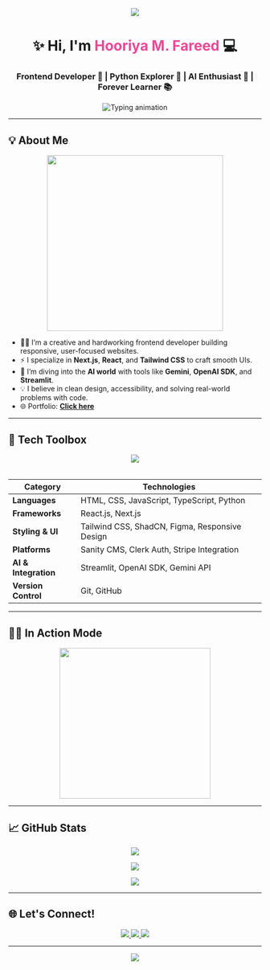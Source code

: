 <!-- 🌟 Hero Banner -->
<p align="center">
  <img src="https://capsule-render.vercel.app/api?type=waving&color=F472B6&height=200&section=header&text=Welcome%20to%20My%20Creative%20World&fontSize=40&fontAlign=50&fontColor=ffffff" />
</p>

<!-- 💁‍♀️ Name and Animated Subtitle -->
<h1 align="center">✨ Hi, I'm <span style="color:#ec4899;">Hooriya M. Fareed</span> 💻</h1>
<h3 align="center">Frontend Developer 💖 | Python Explorer 🐍 | AI Enthusiast 🤖 | Forever Learner 📚</h3>

<!-- ⌨️ Typing Animation -->
<p align="center">
  <img src="https://readme-typing-svg.demolab.com?font=Fira+Code&size=22&pause=1000&center=true&vCenter=true&width=600&lines=Designing+Smooth+Web+Experiences;Bringing+Ideas+to+Life+with+Next.js+and+AI;Writing+Clean+and+Creative+Code" alt="Typing animation" />
</p>

---

## 💡 About Me

<div align="center">
  <img src="https://cdn.dribbble.com/users/1162077/screenshots/3848914/media/320984a1c0f089b2735a7c6e1638c5b1.gif" width="350"/>
</div>

- 👩‍💻 I’m a creative and hardworking frontend developer building responsive, user-focused websites.
- ⚡ I specialize in **Next.js**, **React**, and **Tailwind CSS** to craft smooth UIs.
- 🤖 I’m diving into the **AI world** with tools like **Gemini**, **OpenAI SDK**, and **Streamlit**.
- 💡 I believe in clean design, accessibility, and solving real-world problems with code.
- 🌐 Portfolio: [**Click here**](https://portfolio-by-hooriya-muhammad-fareed.netlify.app/)

---

## 🧰 Tech Toolbox

<div align="center">
  <img src="https://skillicons.dev/icons?i=html,css,js,ts,react,nextjs,tailwind,python,figma,git,github,vscode,vercel" />
</div>

<br/>

| **Category**       | **Technologies**                                                                 |
|--------------------|----------------------------------------------------------------------------------|
| **Languages**       | HTML, CSS, JavaScript, TypeScript, Python                                        |
| **Frameworks**      | React.js, Next.js                                                               |
| **Styling & UI**    | Tailwind CSS, ShadCN, Figma, Responsive Design                                  |
| **Platforms**       | Sanity CMS, Clerk Auth, Stripe Integration                                      |
| **AI & Integration**| Streamlit, OpenAI SDK, Gemini API                                               |
| **Version Control** | Git, GitHub                                                                     |

---

## 👩‍💻 In Action Mode

<p align="center">
  <img src="https://media.giphy.com/media/qgQUggAC3Pfv687qPC/giphy.gif" width="300px"/>
</p>

---

## 📈 GitHub Stats

<p align="center">
  <img src="https://github-readme-streak-stats.herokuapp.com?user=hooriyaa&theme=rose_pine&hide_border=false" />
</p>

<p align="center">
  <img src="https://github-readme-stats.vercel.app/api?username=hooriyaa&show_icons=true&theme=rose_pine&hide_border=false&rank_icon=github" />
</p>

<p align="center">
  <img src="https://github-readme-stats.vercel.app/api/top-langs/?username=hooriyaa&layout=compact&theme=rose_pine&hide_border=false" />
</p>

---

## 🌐 Let's Connect!

<p align="center">
  <a href="https://www.linkedin.com/in/hooriya-muhammad-fareed-57a320302/">
    <img src="https://img.shields.io/badge/LinkedIn-%230A66C2.svg?style=for-the-badge&logo=linkedin&logoColor=white" />
  </a>
  <a href="https://www.instagram.com/hooriya.fareed/?igsh=MWxja2ZqbDQzazA4dg%3D%3D#">
    <img src="https://img.shields.io/badge/Instagram-%23E4405F.svg?style=for-the-badge&logo=instagram&logoColor=white" />
  </a>
  <a href="https://portfolio-by-hooriya-muhammad-fareed.netlify.app/">
    <img src="https://img.shields.io/badge/Portfolio-%23000000.svg?style=for-the-badge&logo=vercel&logoColor=white" />
  </a>
</p>

---

<!-- 🌷 Beautiful Footer -->
<p align="center">
  <img src="https://capsule-render.vercel.app/api?type=waving&color=F472B6&height=120&section=footer" />
</p>
